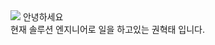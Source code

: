 <div align="left">
 <a href="https://mood130.tistory.com/" target="_blank"><img src="https://img.shields.io/badge/Tistory-000000?style=flat-square&logo=Tistory&logoColor=white"/></a>
 <a>안녕하세요</a><br/>
 <a>현재 솔루션 엔지니어로 일을 하고있는 권혁태 입니다.</a>
</div>
<!--
**h0203t/h0203t** is a ✨ _special_ ✨ repository because its `README.md` (this file) appears on your GitHub profile.

Here are some ideas to get you started:

- 🔭 I’m currently working on ...
- 🌱 I’m currently learning ...
- 👯 I’m looking to collaborate on ...
- 🤔 I’m looking for help with ...
- 💬 Ask me about ...
- 📫 How to reach me: ...
- 😄 Pronouns: ...
- ⚡ Fun fact: ...
-->
